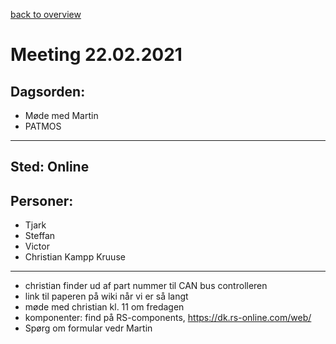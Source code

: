 [back to overview](../meetingNotes.md)
# Meeting 22.02.2021

## Dagsorden:
 - Møde med Martin
 - PATMOS
---


## Sted: Online

## Personer:
 - Tjark
 - Steffan
 - Victor
 - Christian Kampp Kruuse

---

* christian finder ud af part nummer til CAN bus controlleren
* link til paperen på wiki når vi er så langt
* møde med christian kl. 11 om fredagen
* komponenter: find på RS-components, https://dk.rs-online.com/web/
* Spørg om formular vedr Martin